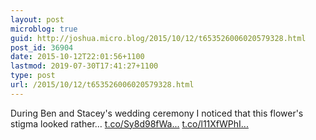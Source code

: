 ```yaml
---
layout: post
microblog: true
guid: http://joshua.micro.blog/2015/10/12/t653526006020579328.html
post_id: 36904
date: 2015-10-12T22:01:56+1100
lastmod: 2019-07-30T17:41:27+1100
type: post
url: /2015/10/12/t653526006020579328.html
---
```

During Ben and Stacey's wedding ceremony I noticed that this flower's stigma looked rather… [t.co/Sy8d98fWa...](http://t.co/Sy8d98fWa5) [t.co/l11XfWPhI...](http://t.co/l11XfWPhIj)
